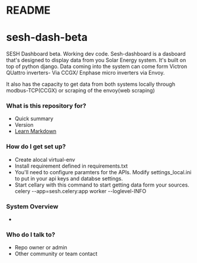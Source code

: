 # README #

# sesh-dash-beta
SESH Dashboard beta. Working dev code.
Sesh-dashboard is a dasboard that's designed to display data from you Solar Energy system. It's built on top of python django. Data coming into the system can come form Victron QUattro inverters- Via CCGX/ Enphase micro inverters via Envoy.

It also has the capacity to get data from both systems locally through modbus-TCP(CCGX) or scraping of the envoy(web scraping)

### What is this repository for? ###

* Quick summary
* Version
* [Learn Markdown](https://bitbucket.org/tutorials/markdowndemo)

### How do I get set up? ###

* Create alocal virtual-env
* Install requirement defined in requirements.txt
* You'll need to configure paramters for the APIs. Modify  settings_local.ini to put in your api keys and databse settings.
* Start cellary with this command to start getting data  form your sources.  celery --app=sesh.celery:app worker --loglevel-INFO


### System Overview ###
* 

### Who do I talk to? ###

* Repo owner or admin
* Other community or team contact
